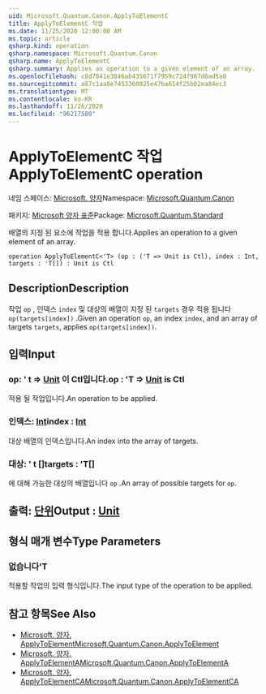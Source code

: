 ```yaml
---
uid: Microsoft.Quantum.Canon.ApplyToElementC
title: ApplyToElementC 작업
ms.date: 11/25/2020 12:00:00 AM
ms.topic: article
qsharp.kind: operation
qsharp.namespace: Microsoft.Quantum.Canon
qsharp.name: ApplyToElementC
qsharp.summary: Applies an operation to a given element of an array.
ms.openlocfilehash: c8d7841e3846ab435671f7959c724f987d8ad5a0
ms.sourcegitcommit: a87c1aa8e7453360025e47ba614f25b02ea84ec3
ms.translationtype: MT
ms.contentlocale: ko-KR
ms.lasthandoff: 11/26/2020
ms.locfileid: "96217580"
---
```

# <a name="applytoelementc-operation"></a><span data-ttu-id="02908-102">ApplyToElementC 작업</span><span class="sxs-lookup"><span data-stu-id="02908-102">ApplyToElementC operation</span></span>

<span data-ttu-id="02908-103">네임 스페이스: [Microsoft. 양자](xref:Microsoft.Quantum.Canon)</span><span class="sxs-lookup"><span data-stu-id="02908-103">Namespace: [Microsoft.Quantum.Canon](xref:Microsoft.Quantum.Canon)</span></span>

<span data-ttu-id="02908-104">패키지: [Microsoft 양자 표준](https://nuget.org/packages/Microsoft.Quantum.Standard)</span><span class="sxs-lookup"><span data-stu-id="02908-104">Package: [Microsoft.Quantum.Standard](https://nuget.org/packages/Microsoft.Quantum.Standard)</span></span>


<span data-ttu-id="02908-105">배열의 지정 된 요소에 작업을 적용 합니다.</span><span class="sxs-lookup"><span data-stu-id="02908-105">Applies an operation to a given element of an array.</span></span>

```qsharp
operation ApplyToElementC<'T> (op : ('T => Unit is Ctl), index : Int, targets : 'T[]) : Unit is Ctl
```


## <a name="description"></a><span data-ttu-id="02908-106">Description</span><span class="sxs-lookup"><span data-stu-id="02908-106">Description</span></span>

<span data-ttu-id="02908-107">작업 `op` , 인덱스 `index` 및 대상의 배열이 지정 된 `targets` 경우 적용 됩니다 `op(targets[index])` .</span><span class="sxs-lookup"><span data-stu-id="02908-107">Given an operation `op`, an index `index`, and an array of targets `targets`, applies `op(targets[index])`.</span></span>

## <a name="input"></a><span data-ttu-id="02908-108">입력</span><span class="sxs-lookup"><span data-stu-id="02908-108">Input</span></span>

### <a name="op--t--unit--is-ctl"></a><span data-ttu-id="02908-109">op: ' t => [Unit](xref:microsoft.quantum.lang-ref.unit)  이 Ctl입니다.</span><span class="sxs-lookup"><span data-stu-id="02908-109">op : 'T => [Unit](xref:microsoft.quantum.lang-ref.unit)  is Ctl</span></span>

<span data-ttu-id="02908-110">적용 될 작업입니다.</span><span class="sxs-lookup"><span data-stu-id="02908-110">An operation to be applied.</span></span>


### <a name="index--int"></a><span data-ttu-id="02908-111">인덱스: [Int](xref:microsoft.quantum.lang-ref.int)</span><span class="sxs-lookup"><span data-stu-id="02908-111">index : [Int](xref:microsoft.quantum.lang-ref.int)</span></span>

<span data-ttu-id="02908-112">대상 배열의 인덱스입니다.</span><span class="sxs-lookup"><span data-stu-id="02908-112">An index into the array of targets.</span></span>


### <a name="targets--t"></a><span data-ttu-id="02908-113">대상: ' t []</span><span class="sxs-lookup"><span data-stu-id="02908-113">targets : 'T[]</span></span>

<span data-ttu-id="02908-114">에 대해 가능한 대상의 배열입니다 `op` .</span><span class="sxs-lookup"><span data-stu-id="02908-114">An array of possible targets for `op`.</span></span>



## <a name="output--unit"></a><span data-ttu-id="02908-115">출력: [단위](xref:microsoft.quantum.lang-ref.unit)</span><span class="sxs-lookup"><span data-stu-id="02908-115">Output : [Unit](xref:microsoft.quantum.lang-ref.unit)</span></span>



## <a name="type-parameters"></a><span data-ttu-id="02908-116">형식 매개 변수</span><span class="sxs-lookup"><span data-stu-id="02908-116">Type Parameters</span></span>

### <a name="t"></a><span data-ttu-id="02908-117">없습니다</span><span class="sxs-lookup"><span data-stu-id="02908-117">'T</span></span>

<span data-ttu-id="02908-118">적용할 작업의 입력 형식입니다.</span><span class="sxs-lookup"><span data-stu-id="02908-118">The input type of the operation to be applied.</span></span>

## <a name="see-also"></a><span data-ttu-id="02908-119">참고 항목</span><span class="sxs-lookup"><span data-stu-id="02908-119">See Also</span></span>

- [<span data-ttu-id="02908-120">Microsoft. 양자. ApplyToElement</span><span class="sxs-lookup"><span data-stu-id="02908-120">Microsoft.Quantum.Canon.ApplyToElement</span></span>](xref:Microsoft.Quantum.Canon.ApplyToElement)
- [<span data-ttu-id="02908-121">Microsoft. 양자. ApplyToElementA</span><span class="sxs-lookup"><span data-stu-id="02908-121">Microsoft.Quantum.Canon.ApplyToElementA</span></span>](xref:Microsoft.Quantum.Canon.ApplyToElementA)
- [<span data-ttu-id="02908-122">Microsoft. 양자. ApplyToElementCA</span><span class="sxs-lookup"><span data-stu-id="02908-122">Microsoft.Quantum.Canon.ApplyToElementCA</span></span>](xref:Microsoft.Quantum.Canon.ApplyToElementCA)
